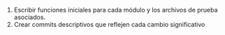 1. Escribir funciones iniciales para cada módulo y los archivos de prueba asociados.
2. Crear commits descriptivos que reflejen cada cambio significativo
